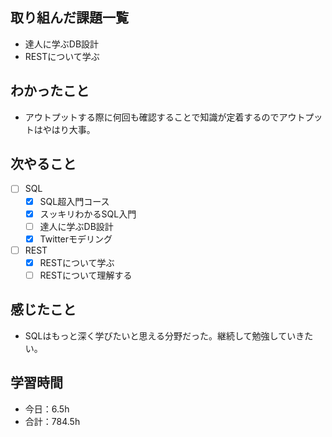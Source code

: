 ## 取り組んだ課題一覧

- 達人に学ぶDB設計
- RESTについて学ぶ

## わかったこと
- アウトプットする際に何回も確認することで知識が定着するのでアウトプットはやはり大事。

## 次やること

- [ ] SQL
    - [x] SQL超入門コース
    - [x] スッキリわかるSQL入門
    - [ ] 達人に学ぶDB設計
    - [x] Twitterモデリング
- [ ] REST
    - [x] RESTについて学ぶ
    - [ ] RESTについて理解する

## 感じたこと
- SQLはもっと深く学びたいと思える分野だった。継続して勉強していきたい。

## 学習時間

- 今日：6.5h
- 合計：784.5h